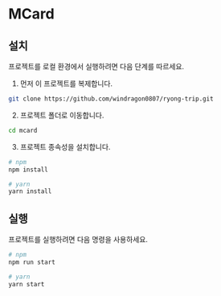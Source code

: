 # MCard

## 설치

프로젝트를 로컬 환경에서 실행하려면 다음 단계를 따르세요.

1. 먼저 이 프로젝트를 복제합니다.

```sh
git clone https://github.com/windragon0807/ryong-trip.git
```

2. 프로젝트 폴더로 이동합니다.

```sh
cd mcard
```

3. 프로젝트 종속성을 설치합니다.

```sh
# npm
npm install

# yarn
yarn install
```

## 실행

프로젝트를 실행하려면 다음 명령을 사용하세요.

```sh
# npm
npm run start

# yarn
yarn start
```
